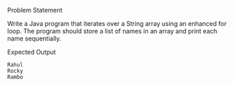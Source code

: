 Problem Statement

Write a Java program that iterates over a String array using an enhanced for loop. The program should store a list of names in an array and print each name sequentially. 

Expected Output
```text
Rahul
Rocky
Rambo
```